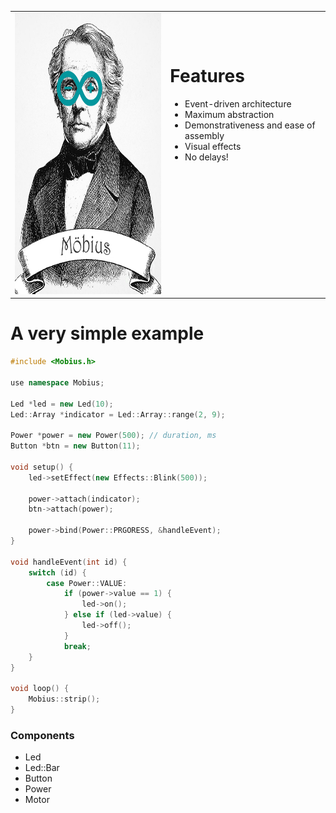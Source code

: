 <table>
<tr>
	<td><img src="st/logo.png" height="450"/></td>
	<td>
		<h1>Features</h1>
		<ul>
			<li>Event-driven architecture</li>
			<li>Maximum abstraction</li>
			<li>Demonstrativeness and ease of assembly</li>
			<li>Visual effects</li>
			<li>No delays!</li>
		</ul>
		<p>&nbsp;</p>
		<p>&nbsp;</p>
		<p>&nbsp;</p>
		<p>&nbsp;</p>
		<p>&nbsp;</p>
	</td>
</tr>
</table>



A very simple example
=====================

```c++
#include <Mobius.h>

use namespace Mobius;

Led *led = new Led(10);
Led::Array *indicator = Led::Array::range(2, 9);

Power *power = new Power(500); // duration, ms
Button *btn = new Button(11);

void setup() {
	led->setEffect(new Effects::Blink(500));

	power->attach(indicator);
	btn->attach(power);

	power->bind(Power::PRGORESS, &handleEvent);
}

void handleEvent(int id) {
	switch (id) {
		case Power::VALUE:
			if (power->value == 1) {
				led->on();
			} else if (led->value) {
				led->off();
			}
			break;
	}
}

void loop() {
	Mobius::strip();
}
```


### Сomponents

 * Led
 * Led::Bar
 * Button
 * Power
 * Motor

